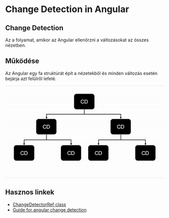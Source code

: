 # Change Detection in Angular

## Change Detection
Az a folyamat, amikor az Angular ellenőrzni a változásokat az összes nézetben.

## Működése
Az Angular egy fa struktúrát épít a nézetekből és minden változás esetén 
bejárja azt felülről lefelé.
  
![Change cycle](src/assets/cd-cycle.gif)  

## Hasznos linkek
- [ChangeDetectorRef class](https://angular.io/api/core/ChangeDetectorRef)
- [Guide for angular change detection](https://www.mokkapps.de/blog/the-last-guide-for-angular-change-detection-you-will-ever-need/)
